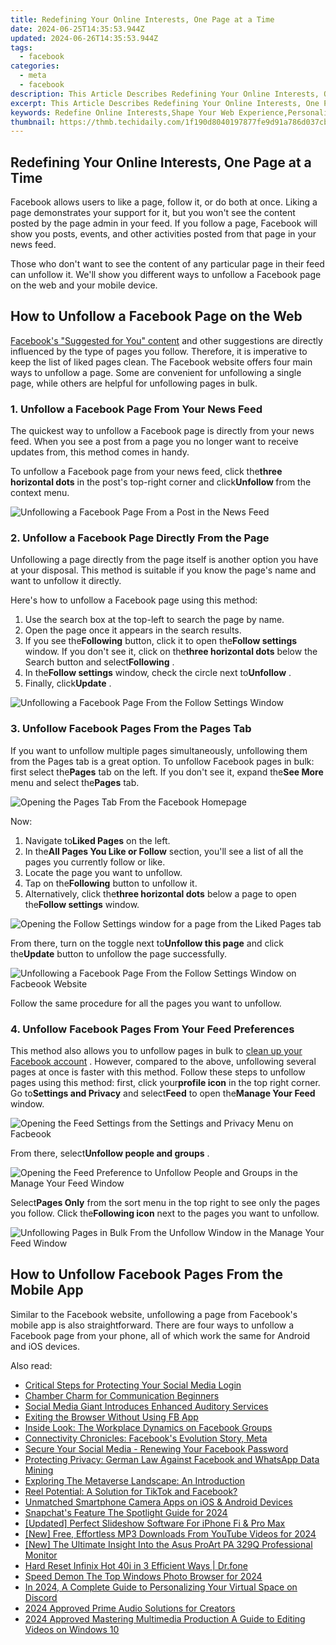 ```yaml
---
title: Redefining Your Online Interests, One Page at a Time
date: 2024-06-25T14:35:53.944Z
updated: 2024-06-26T14:35:53.944Z
tags:
  - facebook
categories:
  - meta
  - facebook
description: This Article Describes Redefining Your Online Interests, One Page at a Time
excerpt: This Article Describes Redefining Your Online Interests, One Page at a Time
keywords: Redefine Online Interests,Shape Your Web Experience,Personalized Content Journey,Customize Digital Pathways,Curate Page-by-Page Focus,Tailor Internet Preferences,Refresh Interest Navigation
thumbnail: https://thmb.techidaily.com/1f190d8040197877fe9d91a786d037cb715f0068f8eaaf0f310614210c430f98.jpg
---
```


## Redefining Your Online Interests, One Page at a Time

 Facebook allows users to like a page, follow it, or do both at once. Liking a page demonstrates your support for it, but you won't see the content posted by the page admin in your feed. If you follow a page, Facebook will show you posts, events, and other activities posted from that page in your news feed.

 Those who don't want to see the content of any particular page in their feed can unfollow it. We'll show you different ways to unfollow a Facebook page on the web and your mobile device.

## How to Unfollow a Facebook Page on the Web

[Facebook's "Suggested for You" content](https://www.makeuseof.com/facebook-suggested-for-you-explained/) and other suggestions are directly influenced by the type of pages you follow. Therefore, it is imperative to keep the list of liked pages clean. The Facebook website offers four main ways to unfollow a page. Some are convenient for unfollowing a single page, while others are helpful for unfollowing pages in bulk.

### 1\. Unfollow a Facebook Page From Your News Feed

 The quickest way to unfollow a Facebook page is directly from your news feed. When you see a post from a page you no longer want to receive updates from, this method comes in handy.

 To unfollow a Facebook page from your news feed, click the**three horizontal dots** in the post's top-right corner and click**Unfollow <pagename>** from the context menu.

![Unfollowing a Facebook Page From a Post in the News Feed](https://static1.makeuseofimages.com/wordpress/wp-content/uploads/2023/10/1-unfollowing-a-facebook-page-from-a-post-in-the-news-feed.jpg)

### 2\. Unfollow a Facebook Page Directly From the Page

 Unfollowing a page directly from the page itself is another option you have at your disposal. This method is suitable if you know the page's name and want to unfollow it directly.

Here's how to unfollow a Facebook page using this method:

1. Use the search box at the top-left to search the page by name.
2. Open the page once it appears in the search results.
3. If you see the**Following** button, click it to open the**Follow settings** window. If you don't see it, click on the**three horizontal dots** below the Search button and select**Following** .
4. In the**Follow settings** window, check the circle next to**Unfollow** .
5. Finally, click**Update** .

![Unfollowing a Facebook Page From the Follow Settings Window](https://static1.makeuseofimages.com/wordpress/wp-content/uploads/2023/10/2-unfollowing-a-facebook-page-from-the-follow-settings-window.jpg)

### 3\. Unfollow Facebook Pages From the Pages Tab

 If you want to unfollow multiple pages simultaneously, unfollowing them from the Pages tab is a great option. To unfollow Facebook pages in bulk: first select the**Pages** tab on the left. If you don't see it, expand the**See More** menu and select the**Pages** tab.

![Opening the Pages Tab From the Facebook Homepage](https://static1.makeuseofimages.com/wordpress/wp-content/uploads/2023/10/3-opening-the-pages-tab-in-the-facebook-homepage-tab.jpg)

Now:

1. Navigate to**Liked Pages** on the left.
2. In the**All Pages You Like or Follow** section, you'll see a list of all the pages you currently follow or like.
3. Locate the page you want to unfollow.
4. Tap on the**Following** button to unfollow it.
5. Alternatively, click the**three horizontal dots** below a page to open the**Follow settings** window.

![Opening the Follow Settings window for a page from the Liked Pages tab](https://static1.makeuseofimages.com/wordpress/wp-content/uploads/2023/10/4-opening-the-follow-settings-window-for-a-page-in-the-liked-pages-window.jpg)

 From there, turn on the toggle next to**Unfollow this page** and click the**Update** button to unfollow the page successfully.

![Unfollowing a Facebook Page From the Follow Settings Window on Facbeook Website](https://static1.makeuseofimages.com/wordpress/wp-content/uploads/2023/10/unfollowing-a-facebook-page-from-the-follow-settings-window-on-facbeook-website.jpg)

Follow the same procedure for all the pages you want to unfollow.

### 4\. Unfollow Facebook Pages From Your Feed Preferences

 This method also allows you to unfollow pages in bulk to [clean up your Facebook account](https://www.makeuseof.com/ways-to-clean-up-facebook-account/) . However, compared to the above, unfollowing several pages at once is faster with this method. Follow these steps to unfollow pages using this method: first, click your**profile icon** in the top right corner. Go to**Settings and Privacy** and select**Feed** to open the**Manage Your Feed** window.

![Opening the Feed Settings from the Settings and Privacy Menu on Facbeook](https://static1.makeuseofimages.com/wordpress/wp-content/uploads/2023/10/6-opening-the-feed-settings-from-the-settings-and-privacy-window-on-facbeook.jpg)

 From there, select**Unfollow people and groups** .

![Opening the Feed Preference to Unfollow People and Groups in the Manage Your Feed Window](https://static1.makeuseofimages.com/wordpress/wp-content/uploads/2023/10/7-opening-the-feed-preference-to-unfollow-people-and-groups-in-the-manage-your-feed-window.jpg)

 Select**Pages Only** from the sort menu in the top right to see only the pages you follow. Click the**Following icon** next to the pages you want to unfollow.

![Unfollowing Pages in Bulk From the Unfollow Window in the Manage Your Feed Window](https://static1.makeuseofimages.com/wordpress/wp-content/uploads/2023/10/8-unfollowing-pages-in-bulk-from-the-unfollow-window-in-the-manage-your-feed-window.jpg)

## How to Unfollow Facebook Pages From the Mobile App

 Similar to the Facebook website, unfollowing a page from Facebook's mobile app is also straightforward. There are four ways to unfollow a Facebook page from your phone, all of which work the same for Android and iOS devices.


<ins class="adsbygoogle"
     style="display:block"
     data-ad-format="autorelaxed"
     data-ad-client="ca-pub-7571918770474297"
     data-ad-slot="1223367746"></ins>



<ins class="adsbygoogle"
     style="display:block"
     data-ad-client="ca-pub-7571918770474297"
     data-ad-slot="8358498916"
     data-ad-format="auto"
     data-full-width-responsive="true"></ins>

<span class="atpl-alsoreadstyle">Also read:</span>
<div><ul>
<li><a href="https://facebook.techidaily.com/critical-steps-for-protecting-your-social-media-login/"><u>Critical Steps for Protecting Your Social Media Login</u></a></li>
<li><a href="https://facebook.techidaily.com/chamber-charm-for-communication-beginners/"><u>Chamber Charm for Communication Beginners</u></a></li>
<li><a href="https://facebook.techidaily.com/social-media-giant-introduces-enhanced-auditory-services/"><u>Social Media Giant Introduces Enhanced Auditory Services</u></a></li>
<li><a href="https://facebook.techidaily.com/exiting-the-browser-without-using-fb-app/"><u>Exiting the Browser Without Using FB App</u></a></li>
<li><a href="https://facebook.techidaily.com/inside-look-the-workplace-dynamics-on-facebook-groups/"><u>Inside Look: The Workplace Dynamics on Facebook Groups</u></a></li>
<li><a href="https://facebook.techidaily.com/connectivity-chronicles-facebooks-evolution-story-meta/"><u>Connectivity Chronicles: Facebook's Evolution Story, Meta</u></a></li>
<li><a href="https://facebook.techidaily.com/secure-your-social-media-renewing-your-facebook-password/"><u>Secure Your Social Media - Renewing Your Facebook Password</u></a></li>
<li><a href="https://facebook.techidaily.com/protecting-privacy-german-law-against-facebook-and-whatsapp-data-mining/"><u>Protecting Privacy: German Law Against Facebook and WhatsApp Data Mining</u></a></li>
<li><a href="https://facebook.techidaily.com/exploring-the-metaverse-landscape-an-introduction/"><u>Exploring The Metaverse Landscape: An Introduction</u></a></li>
<li><a href="https://facebook.techidaily.com/reel-potential-a-solution-for-tiktok-and-facebook/"><u>Reel Potential: A Solution for TikTok and Facebook?</u></a></li>
<li><a href="https://youtube-videos.techidaily.com/unmatched-smartphone-camera-apps-on-ios-and-android-devices/"><u>Unmatched Smartphone Camera Apps on iOS & Android Devices</u></a></li>
<li><a href="https://extra-approaches.techidaily.com/snapchats-feature-the-spotlight-guide-for-2024/"><u>Snapchat's Feature  The Spotlight Guide for 2024</u></a></li>
<li><a href="https://extra-support.techidaily.com/updated-perfect-slideshow-software-for-iphone-fi-and-pro-max/"><u>[Updated] Perfect Slideshow Software For iPhone Fi & Pro Max</u></a></li>
<li><a href="https://eaxpv-info.techidaily.com/new-free-effortless-mp3-downloads-from-youtube-videos-for-2024/"><u>[New] Free, Effortless MP3 Downloads From YouTube Videos for 2024</u></a></li>
<li><a href="https://vp-tips.techidaily.com/new-the-ultimate-insight-into-the-asus-proart-pa-329q-professional-monitor/"><u>[New] The Ultimate Insight Into the Asus ProArt PA 329Q Professional Monitor</u></a></li>
<li><a href="https://techidaily.com/hard-reset-infinix-hot-40i-in-3-efficient-ways-drfone-by-drfone-reset-android-reset-android/"><u>Hard Reset Infinix Hot 40i in 3 Efficient Ways | Dr.fone</u></a></li>
<li><a href="https://extra-guidance.techidaily.com/speed-demon-the-top-windows-photo-browser-for-2024/"><u>Speed Demon  The Top Windows Photo Browser for 2024</u></a></li>
<li><a href="https://discord-videos.techidaily.com/in-2024-a-complete-guide-to-personalizing-your-virtual-space-on-discord/"><u>In 2024, A Complete Guide to Personalizing Your Virtual Space on Discord</u></a></li>
<li><a href="https://youtube-stream.techidaily.com/2024-approved-prime-audio-solutions-for-creators/"><u>2024 Approved  Prime Audio Solutions for Creators</u></a></li>
<li><a href="https://extra-support.techidaily.com/2024-approved-mastering-multimedia-production-a-guide-to-editing-videos-on-windows-10/"><u>2024 Approved  Mastering Multimedia Production  A Guide to Editing Videos on Windows 10</u></a></li>
</ul></div>
